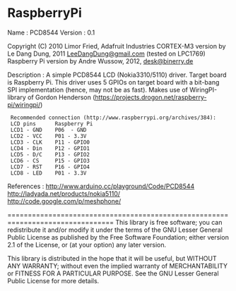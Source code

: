RaspberryPi
=================================================================================
 Name        : PCD8544
 Version     : 0.1

 Copyright (C) 2010 Limor Fried, Adafruit Industries
 CORTEX-M3 version by Le Dang Dung, 2011 LeeDangDung@gmail.com (tested on LPC1769)
 Raspberry Pi version by Andre Wussow, 2012, desk@binerry.de

 Description :
     A simple PCD8544 LCD (Nokia3310/5110) driver. Target board is Raspberry Pi.
     This driver uses 5 GPIOs on target board with a bit-bang SPI implementation
     (hence, may not be as fast).
	 Makes use of WiringPI-library of Gordon Henderson (https://projects.drogon.net/raspberry-pi/wiringpi/)

	 Recommended connection (http://www.raspberrypi.org/archives/384):
	 LCD pins      Raspberry Pi
	 LCD1 - GND    P06  - GND
	 LCD2 - VCC    P01 - 3.3V
	 LCD3 - CLK    P11 - GPIO0
	 LCD4 - Din    P12 - GPIO1
	 LCD5 - D/C    P13 - GPIO2
	 LCD6 - CS     P15 - GPIO3
	 LCD7 - RST    P16 - GPIO4
	 LCD8 - LED    P01 - 3.3V 

 References  :
 http://www.arduino.cc/playground/Code/PCD8544
 http://ladyada.net/products/nokia5110/
 http://code.google.com/p/meshphone/

================================================================================
This library is free software; you can redistribute it and/or
modify it under the terms of the GNU Lesser General Public
License as published by the Free Software Foundation; either
version 2.1 of the License, or (at your option) any later version.

This library is distributed in the hope that it will be useful,
but WITHOUT ANY WARRANTY; without even the implied warranty of
MERCHANTABILITY or FITNESS FOR A PARTICULAR PURPOSE. See the GNU
Lesser General Public License for more details.